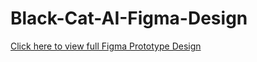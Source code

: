 # Black-Cat-AI-Figma-Design


[Click here to view full Figma Prototype Design](https://www.figma.com/proto/TJx6cQQYnidcZsBZKpdM5n/Interview?node-id=15-3968&t=5mXzAseWWwa1rBEC-1)
